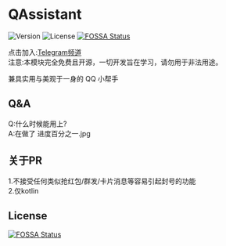 # QAssistant
![Version](https://img.shields.io/github/stars/KitsunePie/QAssistant)
![License](https://img.shields.io/github/license/KitsunePie/QAssistant) [![FOSSA Status](https://app.fossa.com/api/projects/git%2Bgithub.com%2Fqwq233%2FQNotified.svg?type=shield)](https://app.fossa.com/projects/git%2Bgithub.com%2Fqwq233%2FQNotified?ref=badge_shield)
    
点击加入:[Telegram频道](https://t.me/QAssistant)    
注意:本模块完全免费且开源，一切开发旨在学习，请勿用于非法用途。        

兼具实用与美观于一身的 QQ 小帮手

## Q&A
Q:什么时候能用上?        
A:在做了 进度百分之一.jpg

## 关于PR
1.不接受任何类似抢红包/群发/卡片消息等容易引起封号的功能        
2.仅kotlin


## License
[![FOSSA Status](https://app.fossa.com/api/projects/git%2Bgithub.com%2Fqwq233%2FQNotified.svg?type=large)](https://app.fossa.com/projects/git%2Bgithub.com%2Fqwq233%2FQNotified?ref=badge_large)